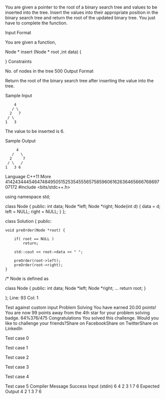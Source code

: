 You are given a pointer to the root of a binary search tree and values to be inserted into the tree. Insert the values into their appropriate position in the binary search tree and return the root of the updated binary tree. You just have to complete the function.

Input Format

You are given a function,

Node * insert (Node * root ,int data) {

}
Constraints

No. of nodes in the tree  500
Output Format

Return the root of the binary search tree after inserting the value into the tree.

Sample Input

        4
       / \
      2   7
     / \
    1   3
The value to be inserted is 6.

Sample Output

         4
       /   \
      2     7
     / \   /
    1   3 6
Language
C++11
More
4142434445464748495051525354555657585960616263646566676869707172
#include <bits/stdc++.h>

using namespace std;

class Node {
    public:
        int data;
        Node *left;
        Node *right;
        Node(int d) {
            data = d;
            left = NULL;
            right = NULL;
        }
};

class Solution {
    public:
  	
  	void preOrder(Node *root) {
		
      	if( root == NULL )
          	return;
      
      	std::cout << root->data << " ";
      	
      	preOrder(root->left);
      	preOrder(root->right);
    }

/*
Node is defined as 

class Node {
    public:
        int data;
        Node *left;
        Node *right;
…        return root;
    }

};
Line: 93 Col: 1

Test against custom input
Problem Solving
You have earned 20.00 points!
You are now 99 points away from the 4th star for your problem solving badge.
64%376/475
Congratulations
You solved this challenge. Would you like to challenge your friends?Share on FacebookShare on TwitterShare on LinkedIn

Test case 0

Test case 1

Test case 2

Test case 3

Test case 4

Test case 5
Compiler Message
Success
Input (stdin)
6
4 2 3 1 7 6
Expected Output
4 2 1 3 7 6 
